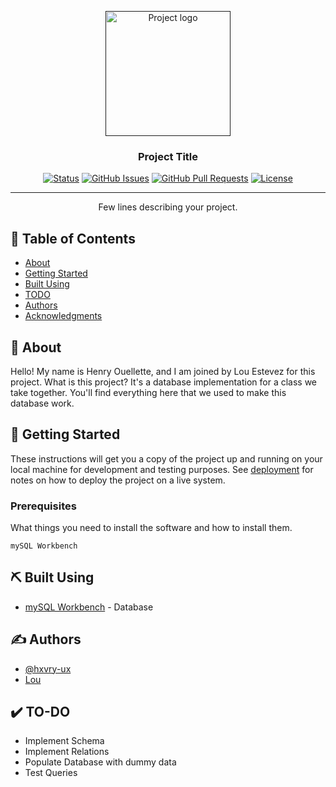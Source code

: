 <p align="center">
  <a href="" rel="noopener">
 <img width=200px height=200px src="https://i.imgur.com/6wj0hh6.jpg" alt="Project logo"></a>
</p>

<h3 align="center">Project Title</h3>

<div align="center">

[![Status](https://img.shields.io/badge/status-active-success.svg)]()
[![GitHub Issues](https://img.shields.io/github/issues/kylelobo/The-Documentation-Compendium.svg)](https://github.com/kylelobo/The-Documentation-Compendium/issues)
[![GitHub Pull Requests](https://img.shields.io/github/issues-pr/kylelobo/The-Documentation-Compendium.svg)](https://github.com/kylelobo/The-Documentation-Compendium/pulls)
[![License](https://img.shields.io/badge/license-MIT-blue.svg)](/LICENSE)

</div>

---

<p align="center"> Few lines describing your project.
    <br> 
</p>

## 📝 Table of Contents

- [About](#about)
- [Getting Started](#getting_started)
- [Built Using](#built_using)
- [TODO](#todo)
- [Authors](#authors)
- [Acknowledgments](#acknowledgement)

## 🧐 About <a name = "about"></a>

Hello! My name is Henry Ouellette, and I am joined by Lou Estevez for this project. What is this project? It's a database implementation for a class we take together. You'll find everything here that we used to make this database work.

## 🏁 Getting Started <a name = "getting_started"></a>

These instructions will get you a copy of the project up and running on your local machine for development and testing purposes. See [deployment](#deployment) for notes on how to deploy the project on a live system.

### Prerequisites

What things you need to install the software and how to install them.

```
mySQL Workbench
```

## ⛏️ Built Using <a name = "built_using"></a>

- [mySQL Workbench](https://www.mysql.com/products/workbench/) - Database

## ✍️ Authors <a name = "authors"></a>

- [@hxvry-ux](https://github.com/hxvry-ux)
- [Lou](https://google.com/)

## ✔️ TO-DO <a name = "todo"></a>

- Implement Schema
- Implement Relations
- Populate Database with dummy data
- Test Queries